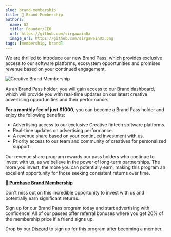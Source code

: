 ```yaml
---
slug: brand-membership
title: 🪪 Brand Membership
authors:
  name: G2
  title: Founder/CEO
  url: https://github.com/sirgawain0x
  image_url: https://github.com/sirgawain0x.png
tags: [membership, brand]
---
```


We are thrilled to introduce our new Brand Pass, which provides exclusive access to our software platforms, ecosystem opportunities and promises revenue based on your continued engagement.

![Creative Brand Membership](https://bafybeicz76nuvq332s5d4ilspea2j4atpyc6cwv4adsg64unlx65cxhjti.ipfs.nftstorage.link/)

As an Brand Pass holder, you will gain access to our Brand dashboard, which will provide you with real-time updates on our latest creative advertising opportunities and their performance.

<!--truncate-->

**For a monthly fee of just $1000**, you can become a Brand Pass holder and enjoy the following benefits:

* Advertising access to our exclusive Creative fintech software platforms.
* Real-time updates on advertising performance.
* A revenue share based on your continued investment with us.
* Priority access to our team and community of creatives for personalized support.

Our revenue share program rewards our pass holders who continue to invest with us, as we believe in the power of long-term partnerships. The more you invest, the more you can potentially earn, making this program an excellent opportunity for those seeking consistent returns over time.

**[🛒 Purchase Brand Membership](https://app.unlock-protocol.com/checkout?id=0c0b9948-f155-445e-9485-96b8d8b6bc6a)**

Don't miss out on this incredible opportunity to invest with us and potentially earn significant returns. 

Sign up for our Brand Pass program today and start advertising with confidence! All of our passes offer referral bonuses where you get 20% of the membership price if a friend signs up. 

Drop by our [Discord](https://discord.com/servers/creative-779364937503604777) to sign up for this program after becoming a member.